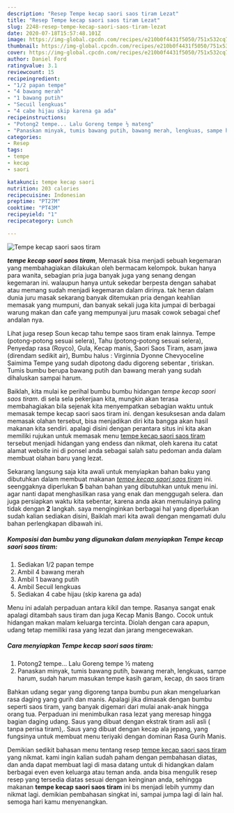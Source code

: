 ```yaml
---
description: "Resep Tempe kecap saori saos tiram Lezat"
title: "Resep Tempe kecap saori saos tiram Lezat"
slug: 2248-resep-tempe-kecap-saori-saos-tiram-lezat
date: 2020-07-18T15:57:48.101Z
image: https://img-global.cpcdn.com/recipes/e210b0f4431f5050/751x532cq70/tempe-kecap-saori-saos-tiram-foto-resep-utama.jpg
thumbnail: https://img-global.cpcdn.com/recipes/e210b0f4431f5050/751x532cq70/tempe-kecap-saori-saos-tiram-foto-resep-utama.jpg
cover: https://img-global.cpcdn.com/recipes/e210b0f4431f5050/751x532cq70/tempe-kecap-saori-saos-tiram-foto-resep-utama.jpg
author: Daniel Ford
ratingvalue: 3.1
reviewcount: 15
recipeingredient:
- "1/2 papan tempe"
- "4 bawang merah"
- "1 bawang putih"
- "Secuil lengkuas"
- "4 cabe hijau skip karena ga ada"
recipeinstructions:
- "Potong2 tempe... Lalu Goreng tempe ½ mateng"
- "Panaskan minyak, tumis bawang putih, bawang merah, lengkuas, sampe harum, sudah harum masukan tempe kasih garam, kecap, dn saos tiram"
categories:
- Resep
tags:
- tempe
- kecap
- saori

katakunci: tempe kecap saori 
nutrition: 203 calories
recipecuisine: Indonesian
preptime: "PT27M"
cooktime: "PT43M"
recipeyield: "1"
recipecategory: Lunch

---
```



![Tempe kecap saori saos tiram](https://img-global.cpcdn.com/recipes/e210b0f4431f5050/751x532cq70/tempe-kecap-saori-saos-tiram-foto-resep-utama.jpg)

<b><i>tempe kecap saori saos tiram</i></b>, Memasak bisa menjadi sebuah kegemaran yang membahagiakan dilakukan oleh bermacam kelompok. bukan hanya para wanita, sebagian pria juga banyak juga yang senang dengan kegemaran ini. walaupun hanya untuk sekedar berpesta dengan sahabat atau memang sudah menjadi kegemaran dalam dirinya. tak heran dalam dunia juru masak sekarang banyak ditemukan pria dengan keahlian memasak yang mumpuni, dan banyak sekali juga kita jumpai di berbagai warung makan dan cafe yang mempunyai juru masak cowok sebagai chef andalan nya.

Lihat juga resep Soun kecap tahu tempe saos tiram enak lainnya. Tempe (potong-potong sesuai selera), Tahu (potong-potong sesuai selera), Penyedap rasa (Royco), Gula, Kecap manis, Saori Saos Tiram, asam jawa (direndam sedikit air), Bumbu halus : Virginnia Dyonne Chevyoceline Saimima Tempe yang sudah dipotong dadu digoreng sebentar , tiriskan. Tumis bumbu berupa bawang putih dan bawang merah yang sudah dihaluskan sampai harum.

Baiklah, kita mulai ke perihal bumbu bumbu hidangan <i>tempe kecap saori saos tiram</i>. di sela sela pekerjaan kita, mungkin akan terasa membahagiakan bila sejenak kita menyempatkan sebagian waktu untuk memasak tempe kecap saori saos tiram ini. dengan kesuksesan anda dalam memasak olahan tersebut, bisa menjadikan diri kita bangga akan hasil makanan kita sendiri. apalagi disini dengan perantara situs ini kita akan memiliki rujukan untuk memasak menu <u>tempe kecap saori saos tiram</u> tersebut menjadi hidangan yang endess dan nikmat, oleh karena itu catat alamat website ini di ponsel anda sebagai salah satu pedoman anda dalam membuat olahan baru yang lezat.


Sekarang langsung saja kita awali untuk menyiapkan bahan baku yang dibutuhkan dalam membuat makanan <u><i>tempe kecap saori saos tiram</i></u> ini. seenggaknya diperlukan <b>5</b> bahan bahan yang dibutuhkan untuk menu ini. agar nanti dapat menghasilkan rasa yang enak dan menggugah selera. dan juga persiapkan waktu kita sebentar, karena anda akan memulainya paling tidak dengan <b>2</b> langkah. saya menginginkan berbagai hal yang diperlukan sudah kalian sediakan disini, Baiklah mari kita awali dengan mengamati dulu bahan perlengkapan dibawah ini.

<!--inarticleads1-->

##### Komposisi dan bumbu yang digunakan dalam menyiapkan Tempe kecap saori saos tiram:

1. Sediakan 1/2 papan tempe
1. Ambil 4 bawang merah
1. Ambil 1 bawang putih
1. Ambil Secuil lengkuas
1. Sediakan 4 cabe hijau (skip karena ga ada)


Menu ini adalah perpaduan antara kikil dan tempe. Rasanya sangat enak apalagi ditambah saus tiram dan juga Kecap Manis Bango. Cocok untuk hidangan makan malam keluarga tercinta. Diolah dengan cara apapun, udang tetap memiliki rasa yang lezat dan jarang mengecewakan. 

<!--inarticleads2-->

##### Cara menyiapkan Tempe kecap saori saos tiram:

1. Potong2 tempe... Lalu Goreng tempe ½ mateng
1. Panaskan minyak, tumis bawang putih, bawang merah, lengkuas, sampe harum, sudah harum masukan tempe kasih garam, kecap, dn saos tiram


Bahkan udang segar yang digoreng tanpa bumbu pun akan mengeluarkan rasa daging yang gurih dan manis. Apalagi jika dimasak dengan bumbu seperti saos tiram, yang banyak digemari dari mulai anak-anak hingga orang tua. Perpaduan ini menimbulkan rasa lezat yang meresap hingga bagian daging udang. Saus yang dibuat dengan ekstrak tiram asli asli ( tanpa perisa tiram),. Saus yang dibuat dengan kecap ala jepang, yang fungsinya untuk membuat menu teriyaki dengan dominan Rasa Gurih Manis. 

Demikian sedikit bahasan menu tentang resep <u>tempe kecap saori saos tiram</u> yang nikmat. kami ingin kalian sudah paham dengan pembahasan diatas, dan anda dapat membuat lagi di masa datang untuk di hidangkan dalam berbagai even even keluarga atau teman anda. anda bisa mengulik resep resep yang tersedia diatas sesuai dengan keinginan anda, sehingga makanan <b>tempe kecap saori saos tiram</b> ini bs menjadi lebih yummy dan nikmat lagi. demikian pembahasan singkat ini, sampai jumpa lagi di lain hal. semoga hari kamu menyenangkan.
